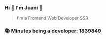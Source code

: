 ### Hi 👋 I&#39;m Juani 🦁

> I&#39;m a Frontend Web Developer SSR

### 📚 Minutes being a developer: 1839849
